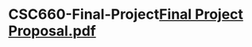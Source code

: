 # CSC660-Final-Project[Final Project Proposal.pdf](https://github.com/wzhong1/CSC660-Final-Project/files/9817356/Final.Project.Proposal.pdf)

